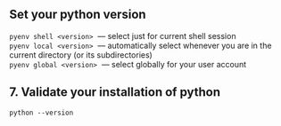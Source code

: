 
## Set your python version

`pyenv shell <version>`  — select just for current shell session  
`pyenv local <version>`  — automatically select whenever you are in the current directory (or its subdirectories)  
`pyenv global <version>`  — select globally for your user account

## 7. Validate your installation of python

```
python --version
```
